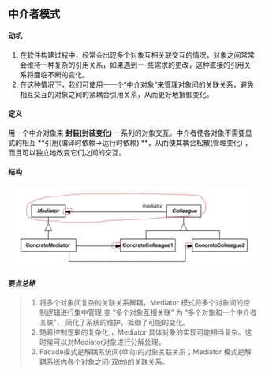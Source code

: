 ## 中介者模式

#### 动机

1. 在软件构建过程中，经常会出现多个对象互相关联交互的情况，对象之间常常会维持一种复杂的引用关系，如果遇到一-些需求的更改，这种直接的引用关系将面临不断的变化。
2. 在这种情况下，我们可使用一一个“中介对象”来管理对象间的关联关系，避免相互交互的对象之间的紧耦合引用关系，从而更好地抵御变化。

#### 定义

用一个中介对象来 **封装(封装变化)** 一系列的对象交互。中介者使各对象不需要显式的相互 **引用(编译时依赖→运行时依赖) **，从而使其耦合松散(管理变化) ，而且可以独立地改变它们之间的交互。

#### 结构

![](figure/Mediator.png)

#### 要点总结

> 1. 将多个对象间复杂的关联关系解耦，Mediator 模式将多个对象间的控制逻辑进行集中管理,变 “多个对象互相关联” 为 “多个对象和一个中介者关联”， 简化了系统的维护，抵御了可能的变化。
> 2. 随着控制逻辑的复杂化,，Mediator 具体对象的实现可能相当复杂。这时候可以对Mediator对象进行分解处理。
> 3. Facade模式是解耦系统间(单向)的对象关联关系；Mediator 模式是解耦系统内各个对象之间(双向)的关联关系。

